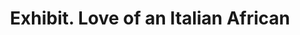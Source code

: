 ---
pid: ls147
title: Exhibit. Love of an Italian African
location_transcription: Scattered Everywhere in City
coordinates: "[-75.170432488655, 39.957846146574]"
zipcode: 
gen_neighborhood: 
neighborhood: 
outside_phl: 
age: 
age_range: 
instagram: 
image_file_name: ls_147.jpg
proposal_transcription: An Italian statue & African exhibit like [mixed together]
  pictures in museums & portraits.
topic: African Americans,Unity,Race Ethnicity
topic_summary: 0, 0, 0
type: Sculpture Statue,Museum,Image
keywords_other: Italian, African
credit: Anthony Breccia
image_labels: 
twitter: 
facebook: 
permalink: "/monuments/ls147/"
layout: item-page
---